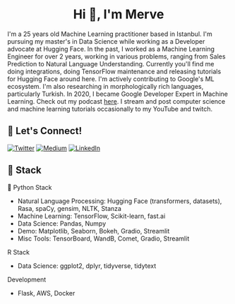 <h1 align="center">Hi 👋, I'm Merve</h1>


I'm a 25 years old Machine Learning practitioner based in Istanbul. I'm pursuing my master's in Data Science while working as a Developer advocate at Hugging Face. In the past, I worked as a Machine Learning Engineer for over 2 years, working in various problems, ranging from Sales Prediction to Natural Language Understanding. Currently you'll find me doing integrations, doing TensorFlow maintenance and releasing tutorials for Hugging Face around here. I'm actively contributing to Google's ML ecosystem. I'm also researching in morphologically rich languages, particularly Turkish. In 2020, I became Google Developer Expert in Machine Learning. Check out my podcast [here](https://www.youtube.com/channel/UCU-KsNFmnZ_v3RZ7MKvCzDg). I stream and post computer science and machine learning tutorials occasionally to my YouTube and twitch.

## 🔗 Let's Connect!
<a href="https://twitter.com/mervenoyann" target="_blank"><img alt="Twitter" src="https://img.shields.io/badge/twitter-%231DA1F2.svg?&style=for-the-badge&logo=twitter&logoColor=white" /></a>
<a href="https://medium.com/@merveenoyan" target="_blank"><img alt="Medium" src="https://img.shields.io/badge/medium-%2312100E.svg?&style=for-the-badge&logo=medium&logoColor=white" /></a>
<a href="https://www.linkedin.com/in/merve-noyan-28b1a113a/" target="_blank"><img alt="LinkedIn" src="https://img.shields.io/badge/linkedin-%230077B5.svg?&style=for-the-badge&logo=linkedin&logoColor=white" /></a>

## 🔨 Stack 

🐍 Python Stack
- Natural Language Processing: Hugging Face (transformers, datasets), Rasa, spaCy, gensim, NLTK, Stanza
- Machine Learning: TensorFlow, Scikit-learn, fast.ai
- Data Science: Pandas, Numpy
- Demo: Matplotlib, Seaborn, Bokeh, Gradio, Streamlit
- Misc Tools: TensorBoard, WandB, Comet, Gradio, Streamlit

R Stack
- Data Science: ggplot2, dplyr, tidyverse, tidytext

Development
- Flask, AWS, Docker
